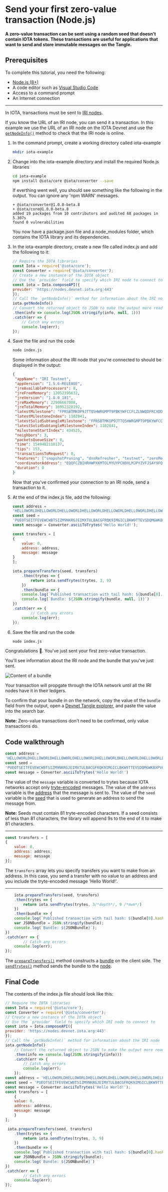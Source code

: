 # Send your first zero-value transaction (Node.js)

**A zero-value transaction can be sent using a random seed that doesn't contain IOTA tokens. These transactions are useful for applications that want to send and store immutable messages on the Tangle.**

## Prerequisites

To complete this tutorial, you need the following:

* [Node.js (8+)](https://nodejs.org/en/)
* A code editor such as [Visual Studio Code](https://code.visualstudio.com/Download)
* Access to a command prompt
* An Internet connection

---

In IOTA, transactions must be sent to [IRI nodes](root://iri/0.1/introduction/overview.md).

If you know the URL of an IRI node, you can send it a transaction. In this example we use the URL of an IRI node on the IOTA Devnet and use the [`getNodeInfo()`](https://github.com/iotaledger/iota.js/blob/next/api_reference.md#module_core.getNodeInfo) method to check that the IRI node is online.

1. In the command prompt, create a working directory called iota-example

    ```bash
    mkdir iota-example
    ```

2. Change into the iota-example directory and install the required Node.js libraries
    ```bash
    cd iota-example
    npm install @iota/core @iota/converter --save
    ```

    If everthing went well, you should see something like the following in the output. You can ignore any 'npm WARN' messages.

    ```shell
    + @iota/converter@1.0.0-beta.8
    + @iota/core@1.0.0-beta.8
    added 19 packages from 10 contributors and audited 68 packages in 5.307s
    found 0 vulnerabilities
    ```

    You now have a package.json file and a node_modules folder, which contains the IOTA library and its dependencies.

3. In the iota-example directory, create a new file called index.js and add the following to it:

    ```js
    // Require the IOTA libraries
    const Iota = require('@iota/core');
    const Converter = require('@iota/converter');
    // Create a new instance of the IOTA object
    // Use the `provider` field to specify which IRI node to connect to
    const iota = Iota.composeAPI({
    provider: 'https://nodes.devnet.iota.org:443'
    });
    // Call the `getNodeInfo()` method for information about the IRI node
    iota.getNodeInfo()
    // Convert the returned object to JSON to make the output more readable
    .then(info => console.log(JSON.stringify(info, null, 1)))
    .catch(err => {
        // Catch any errors
        console.log(err);
    });
    ```

4. Save the file and run the code

    ```bash
    node index.js
    ```

    Some information about the IRI node that you're connected to should be displayed in the output:

    ```json
    {
     "appName": "IRI Testnet",
     "appVersion": "1.5.6-RELEASE",
     "jreAvailableProcessors": 8,
     "jreFreeMemory": 12052395632,
     "jreVersion": "1.8.0_181",
     "jreMaxMemory": 22906667008,
     "jreTotalMemory": 16952328192,
     "latestMilestone": "FPRSBTMKOP9JTTQSHWRGMPT9PBKYWFCCFLZLNWQDFRCXDDHZEFIEDXRIJYIMVGCXYQRHSZQYCTWXJM999",
     "latestMilestoneIndex": 1102841,
     "latestSolidSubtangleMilestone": "FPRSBTMKOP9JTTQSHWRGMPT9PBKYWFCCFLZLNWQDFRCXDDHZEFIEDXRIJYIMVGCXYQRHSZQYCTWXJM999",
     "latestSolidSubtangleMilestoneIndex": 1102841,
     "milestoneStartIndex": 434525,
     "neighbors": 3,
     "packetsQueueSize": 0,
     "time": 1549482118137,
     "tips": 153,
     "transactionsToRequest": 0,
     "features": ["snapshotPruning", "dnsRefresher", "testnet", "zeroMessageQueue", "tipSolidification", "RemotePOW"],
     "coordinatorAddress": "EQQFCZBIHRHWPXKMTOLMYUYPCN9XLMJPYZVFJSAY9FQHCCLWTOLLUGKKMXYFDBOOYFBLBI9WUEILGECYM",
     "duration": 0
    }
    ```

    Now that you've confirmed your connection to an IRI node, send a transaction to it.

5. At the end of the index.js file, add the following:
    ```js
    const address =
    'HELLOWORLDHELLOWORLDHELLOWORLDHELLOWORLDHELLOWORLDHELLOWORLDHELLOWORLDHELLOWORLDD';
    const seed =
    'PUEOTSEITFEVEWCWBTSIZM9NKRGJEIMXTULBACGFRQK9IMGICLBKW9TTEVSDQMGWKBXPVCBMMCXWMNPDX';
    const message = Converter.asciiToTrytes('Hello World!');

    const transfers = [
    {
        value: 0,
        address: address,
        message: message
    }
    ];

    iota.prepareTransfers(seed, transfers)
        .then(trytes => {
            return iota.sendTrytes(trytes, 3, 9)
        })
        .then(bundle => {
        console.log(`Published transaction with tail hash: ${bundle[0].hash}`)
        console.log(`Bundle: ${JSON.stringify(bundle, null, 1)}`)
    })
    .catch(err => {
            // Catch any errors
        console.log(err);
    });
    ```
5. Save the file and run the code

    ```bash
    node index.js
    ```

Congratulations 🎊. You've just sent your first zero-value transaction.

You'll see information about the IRI node and the bundle that you've just sent.

![Content of a bundle](../success.png)

Your transaction will propgate through the IOTA network until all the IRI nodes have it in their ledgers.

To confirm that your bundle in on the network, copy the value of the `bundle` field from the output, open a [Devnet Tangle explorer](https://devnet.thetangle.org/), and paste the value into the search bar.

**Note:** Zero-value transactions don't need to be confirmed, only value transactions do.

## Code walkthrough

```javascript
const address =
'HELLOWORLDHELLOWORLDHELLOWORLDHELLOWORLDHELLOWORLDHELLOWORLDHELLOWORLDHELLOWORLDD'
const seed =
'PUEOTSEITFEVEWCWBTSIZM9NKRGJEIMXTULBACGFRQK9IMGICLBKW9TTEVSDQMGWKBXPVCBMMCXWMNPDX'
const message = Converter.asciiToTrytes('Hello World!')
```

The value of the `message` variable is converted to trytes because IOTA networks accept only [tryte-encoded](root://iota-basics/0.1/concepts/trinary.md) messages.
The value of the `address` variable is the [address](../introduction/what-is-a-seed.md) that the message is sent to.
The value of the `seed` variable is the [seed](../introduction/what-is-a-seed.md) that is used to generate an address to send the message from.

**Note:** Seeds must contain 81 tryte-encoded characters. If a seed consists of less than 81 characters, the library will append 9s to the end of it to make 81 characters. 

---

```javascript
const transfers = [
{
    value: 0,
    address: address,
    message: message
}];
```

The `transfers` array lets you specify transfers you want to make from
an address. In this case, you send a transfer with no value to an address and you include the tryte-encoded message 'Hello World!'.

---

```javascript
    iota.prepareTransfers(seed, transfers)
    .then(trytes => {
        return iota.sendTrytes(trytes, 3/*depth*/, 9 /*mwm*/)
    })
    .then(bundle => {
    console.log(`Published transaction with tail hash: ${bundle[0].hash}`);
    var JSONBundle = JSON.stringify(bundle);
    console.log(`Bundle: ${JSONBundle}`);
})
.catch(err => {
        // Catch any errors
    console.log(err);
});
```

The [`prepareTransfers()`](https://github.com/iotaledger/iota.js/blob/next/api_reference.md#module_core.prepareTransfers) method constructs a [bundle](../introduction/what-is-a-bundle.md) on the client side. The [`sendTrytes()`](https://github.com/iotaledger/iota.js/blob/next/api_reference.md#module_core.sendTrytes)  method sends the bundle to the [node](../introduction/what-is-a-iri-node.md).

## Final Code

The contents of the index.js file should look like this:

```js
// Require the IOTA libraries
const Iota = require('@iota/core');
const Converter = require('@iota/converter');
// Create a new instance of the IOTA object
// Use the `provider` field to specify which IRI node to connect to
const iota = Iota.composeAPI({
provider: 'https://nodes.devnet.iota.org:443'
});
// Call the `getNodeInfo()` method for information about the IRI node
iota.getNodeInfo()
    // Convert the returned object to JSON to make the output more readable
    .then(info => console.log(JSON.stringify(info)))
    .catch(err => {
        // Catch any errors
        console.log(err);
    });
const address = 'HELLOWORLDHELLOWORLDHELLOWORLDHELLOWORLDHELLOWORLDHELLOWORLDHELLOWORLDHELLOWORLDD'
const seed = 'PUEOTSEITFEVEWCWBTSIZM9NKRGJEIMXTULBACGFRQK9IMGICLBKW9TTEVSDQMGWKBXPVCBMMCXWMNPDX'
const message = Converter.asciiToTrytes('Hello World!');
const transfers = [
    {
    value: 0,
    address: address,
    message: message
    }
];

 iota.prepareTransfers(seed, transfers)
    .then(trytes => {
        return iota.sendTrytes(trytes, 3, 9)
    })
    .then(bundle => {
    console.log(`Published transaction with tail hash: ${bundle[0].hash}`);
    var JSONBundle = JSON.stringify(bundle);
    console.log(`Bundle: ${JSONBundle}`)
})
.catch(err => {
        // Catch any errors
    console.log(err);
});
```
